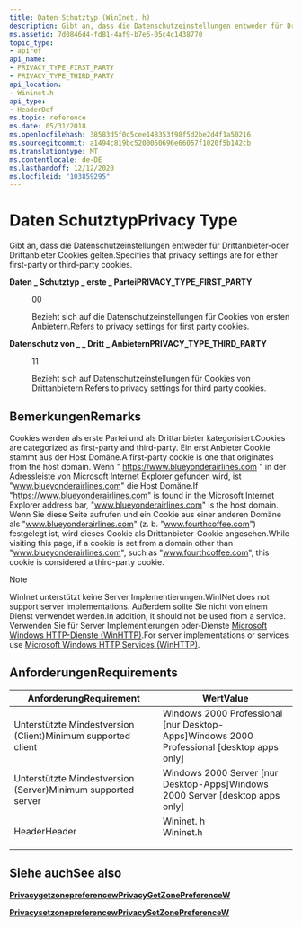 ```yaml
---
title: Daten Schutztyp (WinInet. h)
description: Gibt an, dass die Datenschutzeinstellungen entweder für Drittanbieter-oder Drittanbieter Cookies gelten.
ms.assetid: 7d0846d4-fd81-4af9-b7e6-05c4c1438770
topic_type:
- apiref
api_name:
- PRIVACY_TYPE_FIRST_PARTY
- PRIVACY_TYPE_THIRD_PARTY
api_location:
- Wininet.h
api_type:
- HeaderDef
ms.topic: reference
ms.date: 05/31/2018
ms.openlocfilehash: 38583d5f0c5cee148353f98f5d2be2d4f1a50216
ms.sourcegitcommit: a1494c819bc5200050696e66057f1020f5b142cb
ms.translationtype: MT
ms.contentlocale: de-DE
ms.lasthandoff: 12/12/2020
ms.locfileid: "103859295"
---
```

# <a name="privacy-type"></a><span data-ttu-id="10fc9-103">Daten Schutztyp</span><span class="sxs-lookup"><span data-stu-id="10fc9-103">Privacy Type</span></span>

<span data-ttu-id="10fc9-104">Gibt an, dass die Datenschutzeinstellungen entweder für Drittanbieter-oder Drittanbieter Cookies gelten.</span><span class="sxs-lookup"><span data-stu-id="10fc9-104">Specifies that privacy settings are for either first-party or third-party cookies.</span></span>

<dl> <dt>

<span data-ttu-id="10fc9-105"><span id="PRIVACY_TYPE_FIRST_PARTY"></span><span id="privacy_type_first_party"></span>**Daten \_ Schutztyp \_ erste \_ Partei**</span><span class="sxs-lookup"><span data-stu-id="10fc9-105"><span id="PRIVACY_TYPE_FIRST_PARTY"></span><span id="privacy_type_first_party"></span>**PRIVACY\_TYPE\_FIRST\_PARTY**</span></span>
</dt> <dd> <dl> <dt>

<span data-ttu-id="10fc9-106">0</span><span class="sxs-lookup"><span data-stu-id="10fc9-106">0</span></span>
</dt> <dt>



<span data-ttu-id="10fc9-107">Bezieht sich auf die Datenschutzeinstellungen für Cookies von ersten Anbietern.</span><span class="sxs-lookup"><span data-stu-id="10fc9-107">Refers to privacy settings for first party cookies.</span></span>


</dt> </dl> </dd> <dt>

<span data-ttu-id="10fc9-108"><span id="PRIVACY_TYPE_THIRD_PARTY"></span><span id="privacy_type_third_party"></span>**Datenschutz von \_ \_ Dritt \_ Anbietern**</span><span class="sxs-lookup"><span data-stu-id="10fc9-108"><span id="PRIVACY_TYPE_THIRD_PARTY"></span><span id="privacy_type_third_party"></span>**PRIVACY\_TYPE\_THIRD\_PARTY**</span></span>
</dt> <dd> <dl> <dt>

<span data-ttu-id="10fc9-109">1</span><span class="sxs-lookup"><span data-stu-id="10fc9-109">1</span></span>
</dt> <dt>



<span data-ttu-id="10fc9-110">Bezieht sich auf Datenschutzeinstellungen für Cookies von Drittanbietern.</span><span class="sxs-lookup"><span data-stu-id="10fc9-110">Refers to privacy settings for third party cookies.</span></span>


</dt> </dl> </dd> </dl>

## <a name="remarks"></a><span data-ttu-id="10fc9-111">Bemerkungen</span><span class="sxs-lookup"><span data-stu-id="10fc9-111">Remarks</span></span>

<span data-ttu-id="10fc9-112">Cookies werden als erste Partei und als Drittanbieter kategorisiert.</span><span class="sxs-lookup"><span data-stu-id="10fc9-112">Cookies are categorized as first-party and third-party.</span></span> <span data-ttu-id="10fc9-113">Ein erst Anbieter Cookie stammt aus der Host Domäne.</span><span class="sxs-lookup"><span data-stu-id="10fc9-113">A first-party cookie is one that originates from the host domain.</span></span> <span data-ttu-id="10fc9-114">Wenn " https://www.blueyonderairlines.com " in der Adressleiste von Microsoft Internet Explorer gefunden wird, ist "www.blueyonderairlines.com" die Host Domäne.</span><span class="sxs-lookup"><span data-stu-id="10fc9-114">If "https://www.blueyonderairlines.com" is found in the Microsoft Internet Explorer address bar, "www.blueyonderairlines.com" is the host domain.</span></span> <span data-ttu-id="10fc9-115">Wenn Sie diese Seite aufrufen und ein Cookie aus einer anderen Domäne als "www.blueyonderairlines.com" (z. b. "www.fourthcoffee.com") festgelegt ist, wird dieses Cookie als Drittanbieter-Cookie angesehen.</span><span class="sxs-lookup"><span data-stu-id="10fc9-115">While visiting this page, if a cookie is set from a domain other than "www.blueyonderairlines.com", such as "www.fourthcoffee.com", this cookie is considered a third-party cookie.</span></span>

> [!Note]  
> <span data-ttu-id="10fc9-116">WinInet unterstützt keine Server Implementierungen.</span><span class="sxs-lookup"><span data-stu-id="10fc9-116">WinINet does not support server implementations.</span></span> <span data-ttu-id="10fc9-117">Außerdem sollte Sie nicht von einem Dienst verwendet werden.</span><span class="sxs-lookup"><span data-stu-id="10fc9-117">In addition, it should not be used from a service.</span></span> <span data-ttu-id="10fc9-118">Verwenden Sie für Server Implementierungen oder-Dienste [Microsoft Windows HTTP-Dienste (WinHTTP)](/windows/desktop/WinHttp/winhttp-start-page).</span><span class="sxs-lookup"><span data-stu-id="10fc9-118">For server implementations or services use [Microsoft Windows HTTP Services (WinHTTP)](/windows/desktop/WinHttp/winhttp-start-page).</span></span>

 

## <a name="requirements"></a><span data-ttu-id="10fc9-119">Anforderungen</span><span class="sxs-lookup"><span data-stu-id="10fc9-119">Requirements</span></span>



| <span data-ttu-id="10fc9-120">Anforderung</span><span class="sxs-lookup"><span data-stu-id="10fc9-120">Requirement</span></span> | <span data-ttu-id="10fc9-121">Wert</span><span class="sxs-lookup"><span data-stu-id="10fc9-121">Value</span></span> |
|-------------------------------------|--------------------------------------------------------------------------------------|
| <span data-ttu-id="10fc9-122">Unterstützte Mindestversion (Client)</span><span class="sxs-lookup"><span data-stu-id="10fc9-122">Minimum supported client</span></span><br/> | <span data-ttu-id="10fc9-123">Windows 2000 Professional \[nur Desktop-Apps\]</span><span class="sxs-lookup"><span data-stu-id="10fc9-123">Windows 2000 Professional \[desktop apps only\]</span></span><br/>                           |
| <span data-ttu-id="10fc9-124">Unterstützte Mindestversion (Server)</span><span class="sxs-lookup"><span data-stu-id="10fc9-124">Minimum supported server</span></span><br/> | <span data-ttu-id="10fc9-125">Windows 2000 Server \[nur Desktop-Apps\]</span><span class="sxs-lookup"><span data-stu-id="10fc9-125">Windows 2000 Server \[desktop apps only\]</span></span><br/>                                 |
| <span data-ttu-id="10fc9-126">Header</span><span class="sxs-lookup"><span data-stu-id="10fc9-126">Header</span></span><br/>                   | <dl> <span data-ttu-id="10fc9-127"><dt>Wininet. h</dt></span><span class="sxs-lookup"><span data-stu-id="10fc9-127"><dt>Wininet.h</dt></span></span> </dl> |



## <a name="see-also"></a><span data-ttu-id="10fc9-128">Siehe auch</span><span class="sxs-lookup"><span data-stu-id="10fc9-128">See also</span></span>

<dl> <dt>

[<span data-ttu-id="10fc9-129">**Privacygetzonepreferencew**</span><span class="sxs-lookup"><span data-stu-id="10fc9-129">**PrivacyGetZonePreferenceW**</span></span>](/windows/win32/api/winineti/nf-winineti-privacygetzonepreferencew)
</dt> <dt>

[<span data-ttu-id="10fc9-130">**Privacysetzonepreferencew**</span><span class="sxs-lookup"><span data-stu-id="10fc9-130">**PrivacySetZonePreferenceW**</span></span>](/windows/win32/api/winineti/nf-winineti-privacysetzonepreferencew)
</dt> </dl>

 

